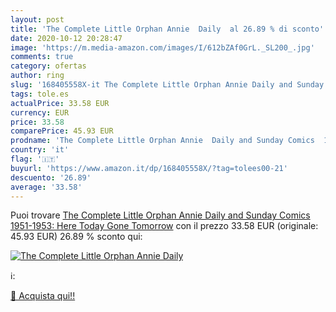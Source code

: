 ```yaml
---
layout: post
title: 'The Complete Little Orphan Annie  Daily  al 26.89 % di sconto'
date: 2020-10-12 20:28:47
image: 'https://m.media-amazon.com/images/I/612bZAf0GrL._SL200_.jpg'
comments: true
category: ofertas
author: ring
slug: '168405558X-it The Complete Little Orphan Annie Daily and Sunday Comics...'
tags: tole.es
actualPrice: 33.58 EUR
currency: EUR
price: 33.58
comparePrice: 45.93 EUR
prodname: 'The Complete Little Orphan Annie  Daily and Sunday Comics  1951-1953: Here Today Gone Tomorrow'
country: 'it'
flag: '🇮🇹'
buyurl: 'https://www.amazon.it/dp/168405558X/?tag=tolees00-21'
descuento: '26.89'
average: '33.58'
---
```


Puoi trovare [The Complete Little Orphan Annie  Daily and Sunday Comics  1951-1953: Here Today Gone Tomorrow](https://www.amazon.it/dp/168405558X/?tag=tolees00-21) con il prezzo 33.58 EUR (originale: 45.93 EUR) 26.89 % sconto qui:

[![The Complete Little Orphan Annie  Daily ](https://m.media-amazon.com/images/I/612bZAf0GrL._SL200_.jpg)](https://www.amazon.it/dp/168405558X/?tag=tolees00-21)

ℹ️:


[🛒 Acquista qui!!](https://www.amazon.it/dp/168405558X/?tag=tolees00-21)
